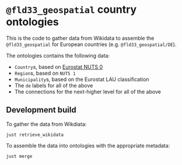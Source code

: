 # `@fld33_geospatial` country ontologies

This is the code to gather data from Wikidata to assemble the `@fld33_geospatial` for European countries
(e.g. `@fld33_geospatial/DE`).

The ontologies contains the following data:
- `Country`s, based on [Eurostat NUTS 0](https://en.wikipedia.org/wiki/Nomenclature_of_Territorial_Units_for_Statistics)
- `Region`s, based on `NUTS 1`
- `Municipality`s, based on the Eurostat LAU classification
- The `de` labels for all of the above
- The connections for the next-higher level for all of the above

## Development build

To gather the data from Wikdiata:
```shell
just retrieve_wikidata
```

To assemble the data into ontologies with the appropriate metadata:
```
just merge
```
